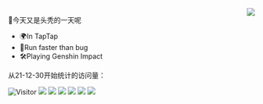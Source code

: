 <a href="https://github.com/Daishengsheng">
  <img align="right" src="https://github-readme-stats.vercel.app/api?username=Daishengsheng&count_private=true&include_all_commits=true&show_icons=true&theme=dracula"/>
</a>

🎉今天又是头秃的一天呢
- 🌍In TapTap
- 🚀Run faster than bug
- 🛠Playing Genshin Impact

从21-12-30开始统计的访问量：

![Visitor](https://visitor-badge.laobi.icu/badge?page_id=Daishengsheng.github) ![](https://img.shields.io/badge/-python-yellow)  ![](https://img.shields.io/badge/-C%2B%2B-brightgreen) ![](https://img.shields.io/badge/-Java-green) ![](https://img.shields.io/badge/-Javascript-orange) ![](https://img.shields.io/badge/-Html-red) ![](https://img.shields.io/badge/-CSS-blue) 
